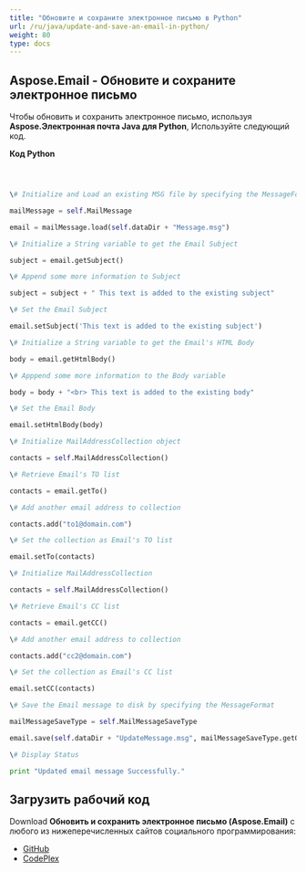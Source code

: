 ```yaml
---
title: "Обновите и сохраните электронное письмо в Python"
url: /ru/java/update-and-save-an-email-in-python/
weight: 80
type: docs
---
```


## **Aspose.Email - Обновите и сохраните электронное письмо**
Чтобы обновить и сохранить электронное письмо, используя **Aspose.Электронная почта Java для Python**, Используйте следующий код.

**Код Python**

``` python



\# Initialize and Load an existing MSG file by specifying the MessageFormat

mailMessage = self.MailMessage

email = mailMessage.load(self.dataDir + "Message.msg")

\# Initialize a String variable to get the Email Subject

subject = email.getSubject()

\# Append some more information to Subject

subject = subject + " This text is added to the existing subject"

\# Set the Email Subject

email.setSubject('This text is added to the existing subject')

\# Initialize a String variable to get the Email's HTML Body

body = email.getHtmlBody()

\# Apppend some more information to the Body variable

body = body + "<br> This text is added to the existing body"

\# Set the Email Body

email.setHtmlBody(body)

\# Initialize MailAddressCollection object

contacts = self.MailAddressCollection()

\# Retrieve Email's TO list

contacts = email.getTo()

\# Add another email address to collection

contacts.add("to1@domain.com")

\# Set the collection as Email's TO list

email.setTo(contacts)

\# Initialize MailAddressCollection

contacts = self.MailAddressCollection()

\# Retrieve Email's CC list

contacts = email.getCC()

\# Add another email address to collection

contacts.add("cc2@domain.com")

\# Set the collection as Email's CC list

email.setCC(contacts)

\# Save the Email message to disk by specifying the MessageFormat

mailMessageSaveType = self.MailMessageSaveType

email.save(self.dataDir + "UpdateMessage.msg", mailMessageSaveType.getOutlookMessageFormat())

\# Display Status

print "Updated email message Successfully."

```
## **Загрузить рабочий код**
Download **Обновить и сохранить электронное письмо (Aspose.Email)** с любого из нижеперечисленных сайтов социального программирования:

- [GitHub](https://github.com/aspose-email/Aspose.Email-for-Java/releases/tag/Aspose.Email_Java_for_Python-v1.0)
- [CodePlex](http://asposeemailjavapython.codeplex.com/releases/)
